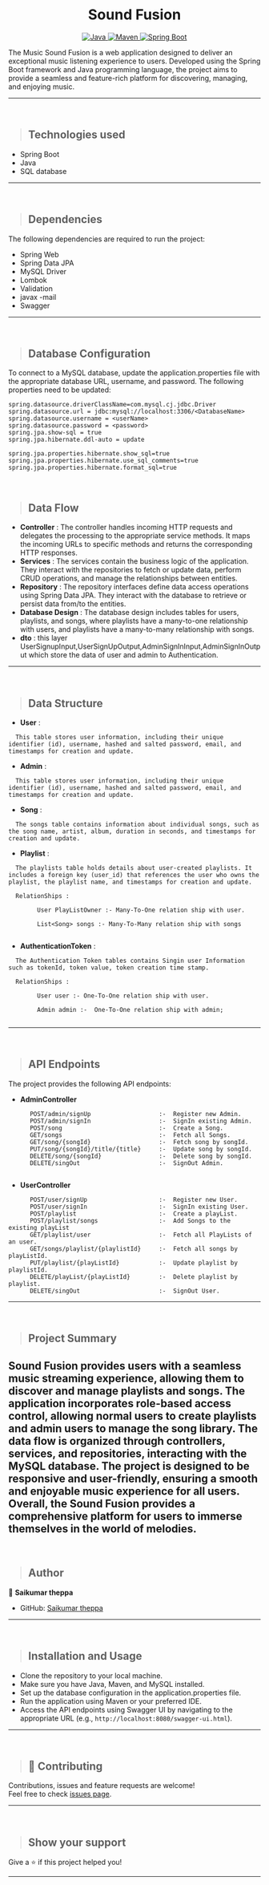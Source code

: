 <h1 align = "center"> Sound Fusion </h1>

<p align="center">
<a href="Java url">
    <img alt="Java" src="https://img.shields.io/badge/Java->=8-darkblue.svg" />
</a>
<a href="Maven url" >
    <img alt="Maven" src="https://img.shields.io/badge/maven-3.0.5-brightgreen.svg" />
</a>
<a href="Spring Boot url" >
    <img alt="Spring Boot" src="https://img.shields.io/badge/Spring Boot-3.0.6-brightgreen.svg" />
</a>
</p>
The Music Sound Fusion is a web application designed to deliver an exceptional music listening experience to users. Developed using the Spring Boot framework and Java programming language, the project aims to provide a seamless and feature-rich platform for discovering, managing, and enjoying music.

---
<br>

>## Technologies used

* Spring Boot
* Java
* SQL database
---
<br>

>## Dependencies
The following dependencies are required to run the project:

* Spring Web
* Spring Data JPA
* MySQL Driver
* Lombok
* Validation
* javax -mail
* Swagger
---

<br>

>## Database Configuration
To connect to a MySQL database, update the application.properties file with the appropriate database URL, username, and password. The following properties need to be updated:
```
spring.datasource.driverClassName=com.mysql.cj.jdbc.Driver
spring.datasource.url = jdbc:mysql://localhost:3306/<DatabaseName>
spring.datasource.username = <userName>
spring.datasource.password = <password>
spring.jpa.show-sql = true
spring.jpa.hibernate.ddl-auto = update

spring.jpa.properties.hibernate.show_sql=true
spring.jpa.properties.hibernate.use_sql_comments=true
spring.jpa.properties.hibernate.format_sql=true

```
<br>

>## Data Flow

* **Controller** : The controller handles incoming HTTP requests and delegates the processing to the appropriate service methods. It maps the incoming URLs to specific methods and returns the corresponding HTTP responses.
* **Services** : The services contain the business logic of the application. They interact with the repositories to fetch or update data, perform CRUD operations, and manage the relationships between entities.
* **Repository** : The repository interfaces define data access operations using Spring Data JPA. They interact with the database to retrieve or persist data from/to the entities.
* **Database Design** : The database design includes tables for users, playlists, and songs, where playlists have a many-to-one relationship with users, and playlists have a many-to-many relationship with songs.
* **dto** : this layer UserSignupInput,UserSignUpOutput,AdminSignInInput,AdminSignInOutput which store the data of user and admin to Authentication.
---
<br>

>## Data Structure

* **User** :
```
  This table stores user information, including their unique identifier (id), username, hashed and salted password, email, and timestamps for creation and update.
```
* **Admin** :
```
  This table stores user information, including their unique identifier (id), username, hashed and salted password, email, and timestamps for creation and update.
```
* **Song** :
```
  The songs table contains information about individual songs, such as the song name, artist, album, duration in seconds, and timestamps for creation and update.
```
* **Playlist** :
```
  The playlists table holds details about user-created playlists. It includes a foreign key (user_id) that references the user who owns the playlist, the playlist name, and timestamps for creation and update.
  
  RelationShips :
  
        User PlayListOwner :- Many-To-One relation ship with user.
  
        List<Song> songs :- Many-To-Many relation ship with songs
  
```
* **AuthenticationToken** :
```
  The Authentication Token tables contains Singin user Information such as tokenId, token value, token creation time stamp.
  
  RelationShips :
  
        User user :- One-To-One relation ship with user.
  
        Admin admin :-  One-To-One relation ship with admin;
  
```
---
<br>

>## API Endpoints 

The project provides the following API endpoints:

* **AdminController** 
```
      POST/admin/signUp                   :-  Register new Admin.
      POST/admin/signIn                   :-  SignIn existing Admin.
      POST/song                           :-  Create a Song.
      GET/songs                           :-  Fetch all Songs.
      GET/song/{songId}                   :-  Fetch song by songId.
      PUT/song/{songId}/title/{title}     :-  Update song by songId.
      DELETE/song/{songId}                :-  Delete song by songId.
      DELETE/singOut                      :-  SignOut Admin.
      
```
* **UserController**
```
      POST/user/signUp                    :-  Register new User.
      POST/user/signIn                    :-  SignIn existing User.
      POST/playlist                       :-  Create a playList.
      POST/playlist/songs                 :-  Add Songs to the existing playList
      GET/playlist/user                   :-  Fetch all PlayLists of an user.
      GET/songs/playlist/{playlistId}     :-  Fetch all songs by playListId.
      PUT/playlist/{playListId}           :-  Update playlist by playlistId.
      DELETE/playList/{playListId}        :-  Delete playlist by playlist.
      DELETE/singOut                      :-  SignOut User.
```


---
<br>

>## Project Summary


Sound Fusion provides users with a seamless music streaming experience, allowing them to discover and manage playlists and songs. The application incorporates role-based access control, allowing normal users to create playlists and admin users to manage the song library. The data flow is organized through controllers, services, and repositories, interacting with the MySQL database. The project is designed to be responsive and user-friendly, ensuring a smooth and enjoyable music experience for all users.
Overall, the Sound Fusion provides a comprehensive platform for users to immerse themselves in the world of melodies.
---
<br>

>## Author

👤 **Saikumar theppa**

* GitHub: [Saikumar theppa](https://gist.github.com/Saikumartheppa)

---
<br>

>## Installation and Usage

* Clone the repository to your local machine.
* Make sure you have Java, Maven, and MySQL installed.
* Set up the database configuration in the application.properties file.
* Run the application using Maven or your preferred IDE.
* Access the API endpoints using Swagger UI by navigating to the appropriate URL (e.g., `http://localhost:8080/swagger-ui.html`).
---
<br>

>## 🤝 Contributing

Contributions, issues and feature requests are welcome!<br />Feel free to check [issues page]("url").
    
---
<br>

>## Show your support

Give a ⭐️ if this project helped you!
    
---
